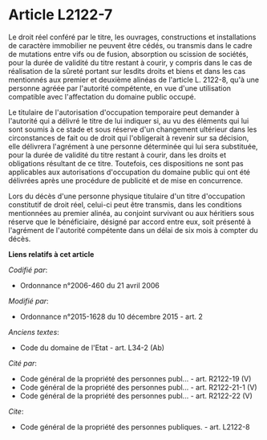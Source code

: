 # Article L2122-7

Le droit réel conféré par le titre, les ouvrages, constructions et installations de caractère immobilier ne peuvent être
cédés, ou transmis dans le cadre de mutations entre vifs ou de fusion, absorption ou scission de sociétés, pour la durée de
validité du titre restant à courir, y compris dans le cas de réalisation de la sûreté portant sur lesdits droits et biens et
dans les cas mentionnés aux premier et deuxième alinéas de l'article L. 2122-8, qu'à une personne agréée par l'autorité
compétente, en vue d'une utilisation compatible avec l'affectation du domaine public occupé. 

Le titulaire de l'autorisation d'occupation temporaire peut demander à l'autorité qui a délivré le titre de lui indiquer si,
au vu des éléments qui lui sont soumis à ce stade et sous réserve d'un changement ultérieur dans les circonstances de fait ou
de droit qui l'obligerait à revenir sur sa décision, elle délivrera l'agrément à une personne déterminée qui lui sera
substituée, pour la durée de validité du titre restant à courir, dans les droits et obligations résultant de ce titre.
Toutefois, ces dispositions ne sont pas applicables aux autorisations d'occupation du domaine public qui ont été délivrées
après une procédure de publicité et de mise en concurrence.

Lors du décès d'une personne physique titulaire d'un titre d'occupation constitutif de droit réel, celui-ci peut être
transmis, dans les conditions mentionnées au premier alinéa, au conjoint survivant ou aux héritiers sous réserve que le
bénéficiaire, désigné par accord entre eux, soit présenté à l'agrément de l'autorité compétente dans un délai de six mois à
compter du décès.

**Liens relatifs à cet article**

_Codifié par_:

  - Ordonnance n°2006-460 du 21 avril 2006

_Modifié par_:

  - Ordonnance n°2015-1628 du 10 décembre 2015 - art. 2

_Anciens textes_:

  - Code du domaine de l'Etat - art. L34-2 (Ab)

_Cité par_:

  - Code général de la propriété des personnes publ... - art. R2122-19 (V)
  - Code général de la propriété des personnes publ... - art. R2122-21-1 (V)
  - Code général de la propriété des personnes publ... - art. R2122-22 (V)

_Cite_:

  - Code général de la propriété des personnes publiques. - art. L2122-8
